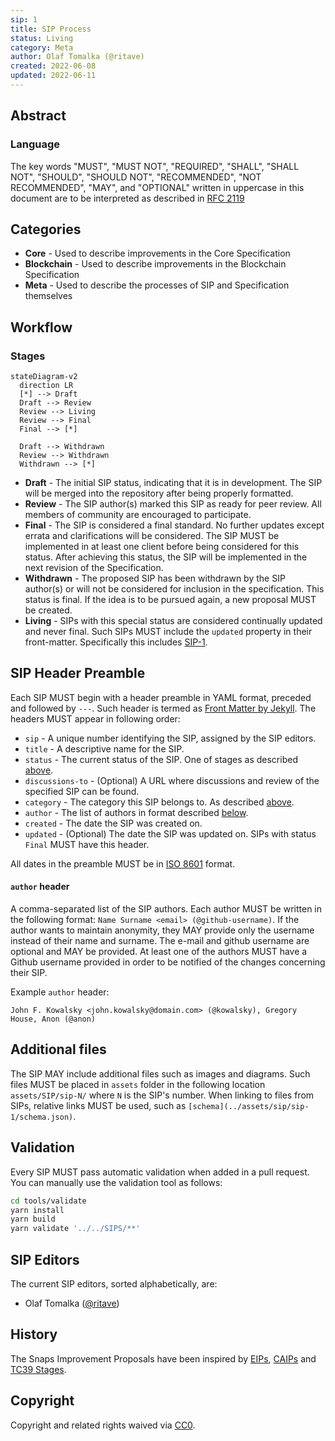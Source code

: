 ```yaml
---
sip: 1
title: SIP Process
status: Living
category: Meta
author: Olaf Tomalka (@ritave)
created: 2022-06-08
updated: 2022-06-11
---
```


## Abstract

### Language

The key words "MUST", "MUST NOT", "REQUIRED", "SHALL", "SHALL NOT",
"SHOULD", "SHOULD NOT", "RECOMMENDED", "NOT RECOMMENDED", "MAY", and
"OPTIONAL" written in uppercase in this document are to be interpreted as described in [RFC 2119](https://www.ietf.org/rfc/rfc2119.txt)

## Categories

- **Core** - Used to describe improvements in the Core Specification
- **Blockchain** - Used to describe improvements in the Blockchain Specification
- **Meta** - Used to describe the processes of SIP and Specification themselves

## Workflow

### Stages

```mermaid
stateDiagram-v2
  direction LR
  [*] --> Draft
  Draft --> Review
  Review --> Living
  Review --> Final
  Final --> [*]

  Draft --> Withdrawn
  Review --> Withdrawn
  Withdrawn --> [*]
```

- **Draft** - The initial SIP status, indicating that it is in development. The SIP will be merged into the repository after being properly formatted.
- **Review** - The SIP author(s) marked this SIP as ready for peer review. All members of community are encouraged to participate.
- **Final** - The SIP is considered a final standard. No further updates except errata and clarifications will be considered. The SIP MUST be implemented in at least one client before being considered for this status. After achieving this status, the SIP will be implemented in the next revision of the Specification.
- **Withdrawn** - The proposed SIP has been withdrawn by the SIP author(s) or will not be considered for inclusion in the specification. This status is final. If the idea is to be pursued again, a new proposal MUST be created.
- **Living** - SIPs with this special status are considered continually updated and never final. Such SIPs MUST include the `updated` property in their front-matter. Specifically this includes [SIP-1](./sip-1.md).

## SIP Header Preamble

Each SIP MUST begin with a header preamble in YAML format, preceded and followed by `---`. Such header is termed as [Front Matter by Jekyll](https://jekyllrb.com/docs/front-matter/). The headers MUST appear in following order:

- `sip` - A unique number identifying the SIP, assigned by the SIP editors.
- `title` - A descriptive name for the SIP.
- `status` - The current status of the SIP. One of stages as described [above](#stages).
- `discussions-to` - (Optional) A URL where discussions and review of the specified SIP can be found.
- `category` - The category this SIP belongs to. As described [above](#categories).
- `author` - The list of authors in format described [below](#author-header).
- `created` - The date the SIP was created on.
- `updated` - (Optional) The date the SIP was updated on. SIPs with status `Final` MUST have this header.

All dates in the preamble MUST be in [ISO 8601](https://en.wikipedia.org/wiki/ISO_8601) format.

#### `author` header

A comma-separated list of the SIP authors. Each author MUST be written in the following format: `Name Surname <email> (@github-username)`. If the author wants to maintain anonymity, they MAY provide only the username instead of their name and surname. The e-mail and github username are optional and MAY be provided. At least one of the authors MUST have a Github username provided in order to be notified of the changes concerning their SIP.

Example `author` header:

`John F. Kowalsky <john.kowalsky@domain.com> (@kowalsky), Gregory House, Anon (@anon)`

## Additional files

The SIP MAY include additional files such as images and diagrams. Such files MUST be placed in `assets` folder in the following location `assets/SIP/sip-N/` where `N` is the SIP's number. When linking to files from SIPs, relative links MUST be used, such as `[schema](../assets/sip/sip-1/schema.json)`.

## Validation

Every SIP MUST pass automatic validation when added in a pull request. You can manually use the validation tool as follows:

```bash
cd tools/validate
yarn install
yarn build
yarn validate '../../SIPS/**'
```

## SIP Editors

The current SIP editors, sorted alphabetically, are:

- Olaf Tomalka ([@ritave](https://github.com/ritave))

## History

The Snaps Improvement Proposals have been inspired by [EIPs](https://github.com/ethereum/EIPs), [CAIPs](https://github.com/ChainAgnostic/CAIPs) and [TC39 Stages](https://tc39.es/process-document/).

## Copyright

Copyright and related rights waived via [CC0](../LICENSE).
